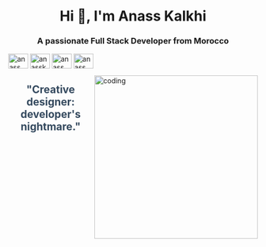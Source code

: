 <h1 align="center">Hi 👋, I'm Anass Kalkhi</h1>
<h3 align="center">A passionate Full Stack Developer from Morocco</h3>


<p align="left">
<a href="https://x.com/Anas13764089068" target="_blank"><img align="center" src="https://raw.githubusercontent.com/rahuldkjain/github-profile-readme-generator/master/src/images/icons/Social/X.svg" alt="anass kalkhi" height="30" width="40" /></a>
<a href="https://www.linkedin.com/in/anass-kalkhi-b994a72b4/" target="_blank"><img align="center" src="https://raw.githubusercontent.com/rahuldkjain/github-profile-readme-generator/master/src/images/icons/Social/linked-in-alt.svg" alt="anasskalkhi" height="30" width="40" /></a>
<a href="https://www.facebook.com/profile.php?id=100093637553469" target="blank"><img align="center" src="https://raw.githubusercontent.com/rahuldkjain/github-profile-readme-generator/master/src/images/icons/Social/facebook.svg" alt="anass " height="30" width="40" /></a>
<a href="https://www.instagram.com/mc_sll/" target="blank"><img align="center" src="https://raw.githubusercontent.com/rahuldkjain/github-profile-readme-generator/master/src/images/icons/Social/instagram.svg" alt="anass" height="30" width="40" /></a>
</p>
<img align="right" alt="coding" width="330" src="https://media.tenor.com/A-xepNszV9YAAAAi/ai-bot.gif" />



<h2 align="center" style="font-weight: bold; color: #34495e;">"Creative designer: developer's nightmare."</h2>
